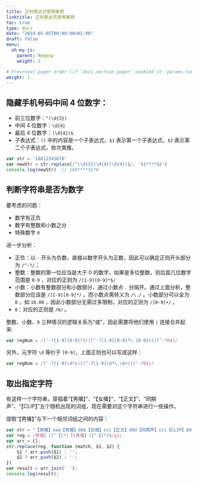 ```yaml
---
title: 正则表达式使用案例
linktitle: 正则表达式使用案例
toc: true
type: docs
date: "2019-05-05T00:00:00+01:00"
draft: false
menu:
  oh-my-js:
    parent: Regexp
    weight: 1

# Prev/next pager order (if `docs_section_pager` enabled in `params.toml`)
weight: 1
---
```


## 隐藏手机号码中间 4 位数字：

+ 前三位数字：`^(\d{3})`
+ 中间 4 位数字：`\d{4}`
+ 最后 4 位数字：`(\d{4})$`
+ 子表达式：`()` 中的内容是一个子表达式，`$1` 表示第一个子表达式，`$2` 表示第二个子表达式，依次类推。

```js
var str = '18012345678'
var newStr = str.replace(/^(\d{3})\d{4}(\d{4})$/, '$1****$2')
console.log(newStr)  // 180****5678
```

## 判断字符串是否为数字

要考虑的问题：

+ 数字有正负
+ 数字有整数和小数之分
+ 特殊数字 `0`

进一步分析：

+ 正负：以 `-` 开头为负数，直接以数字开头为正数，因此可以确定正则开头部分为 `/^-?/`；
+ 整数：整数的第一位应当是大于 0 的数字，如果是多位整数，则后面几位数字范围是 `0-9` ，对应的正则为 `/[1-9][0-9]*$/`
+ 小数：小数有整数部分和小数部分，通过小数点 `.` 分隔开。通过上面分析，整数部分应该是 `/[1-9][0-9]*/` 。而小数点需转义为 `/\./` 。小数部分可以全为 `0` ，如 `10.00` ，因此小数部分无需过多限制，对应的正则为 `/[0-9]+/` 。
+ `0`：对应的正则是 `/0/` 。

整数、小数、`0` 三种情况的逻辑关系为“或”，因此需要将他们使用 `|` 连接合并起来:

```js
var regNum = /(^-?[1-9][0-9]*$)|(^-?[1-9][0-9]*\.[0-9]+)|(^-?0$)/
```

另外，元字符 `\d` 等价于 `[0-9]`，上面正则也可以写成这样：

```js
var regNum = /(^-?[1-9]\d*$)|(^-?[1-9]\d*\.\d+)|(^-?0$)/
```



## 取出指定字符

有这样一个字符串，穿插着“【男播】”、“【女播】”、“【正文】”、“同期声”、“【CLIP】”五个随机出现的词组，现在需要对这个字符串进行一些操作。

提取“【男播】”与下一个相邻词组之间的内容：

```js
var str = "【男播】aaa【男播】bbb【女播】ccc【正文】ddd【同期声】ccc【CLIP】ddd【男播】eee【女播】fff【男播】ggg";
var reg = /男播】([^【]*)【|男播】([^【]*)$/gi;
var arr = [];
str.replace(reg, function (match, $1, $2) {
	$1 ? arr.push($1) : '';
	$2 ? arr.push($2) : '';
})
var result = arr.join(' ');
console.log(result);
```

